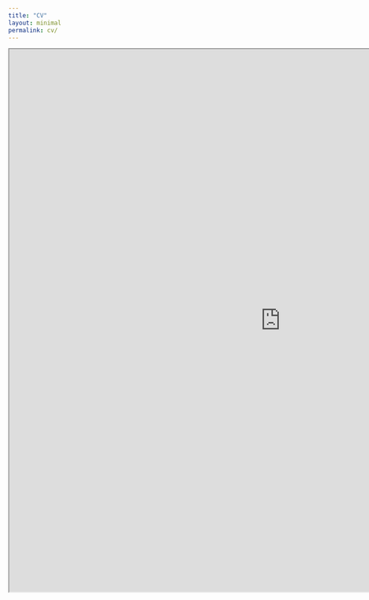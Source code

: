 ```yaml
---
title: "CV"
layout: minimal
permalink: cv/
---
```


<iframe src="https://drive.google.com/file/d/1SC0mjhvLIKTDJ1uBRhyLkljUdJSark6n/preview" width="1100" height="1100"></iframe>
